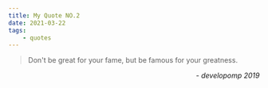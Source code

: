 ```yaml
---
title: My Quote NO.2
date: 2021-03-22
tags:
	- quotes
---
```


> Don't be great for your fame, but be famous for your greatness.

<div style="text-align: right"> <i>- developomp 2019</i> </div>
